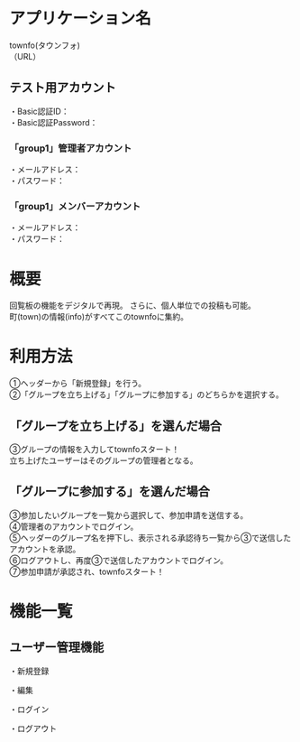 # アプリケーション名
townfo(タウンフォ)  
（URL）

## テスト用アカウント
・Basic認証ID：  
・Basic認証Password：  
### 「group1」管理者アカウント
・メールアドレス：  
・パスワード：  
### 「group1」メンバーアカウント
・メールアドレス：  
・パスワード：  

# 概要
回覧板の機能をデジタルで再現。
さらに、個人単位での投稿も可能。  
町(town)の情報(info)がすべてこのtownfoに集約。

# 利用方法
①ヘッダーから「新規登録」を行う。  
②「グループを立ち上げる」「グループに参加する」のどちらかを選択する。  
## 「グループを立ち上げる」を選んだ場合
③グループの情報を入力してtownfoスタート！  
立ち上げたユーザーはそのグループの管理者となる。  
## 「グループに参加する」を選んだ場合
③参加したいグループを一覧から選択して、参加申請を送信する。  
④管理者のアカウントでログイン。  
⑤ヘッダーのグループ名を押下し、表示される承認待ち一覧から③で送信したアカウントを承認。  
⑥ログアウトし、再度③で送信したアカウントでログイン。  
⑦参加申請が承認され、townfoスタート！

# 機能一覧
## ユーザー管理機能
・新規登録  

・編集

・ログイン

・ログアウト